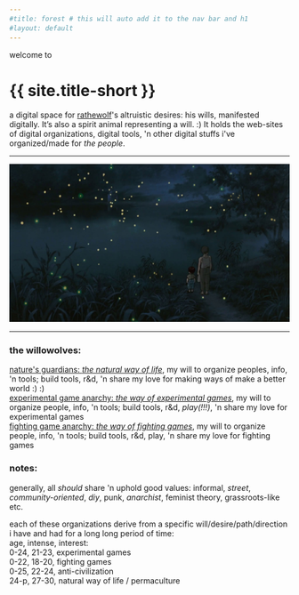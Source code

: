 ```yaml
---
#title: forest # this will auto add it to the nav bar and h1
#layout: default
---
```

welcome to
# {{ site.title-short }}
  
a digital space for [rathewolf](https://rathewolf.com)'s altruistic desires: his wills, manifested digitally. It’s also a spirit animal representing a will. :) It holds the web-sites of digital organizations, digital tools, 'n other digital stuffs i've organized/made for *the people*.

---

![](assets/images/graveyard-of-fireflies.jpg?raw=true) 

---
  
  
### the willowolves:
[nature's guardians: *the natural way of life*](https://natural.willowolf.com/), my will to organize peoples, info, 'n tools;  build tools, r&d, 'n share my love for making ways of make a better world :) :)  
[experimental game anarchy: *the way of experimental games*](https://experimental.willowolf.com), my will to organize people, info, 'n tools; build tools, r&d, *play(!!!)*, 'n share my love for experimental games  
[fighting game anarchy: *the way of fighting games*](https://fighting.willowolf.com), my will to organize people, info, 'n tools;  build tools, r&d, play, 'n share my love for fighting games


### notes:
generally, all *should* share 'n uphold good values: informal, *street*, *community-oriented*, *diy*, punk, *anarchist*, feminist theory, grassroots-like etc.

each of these organizations derive from a specific will/desire/path/direction i have and had for a long long period of time:  
age, intense, interest:  
0-24, 21-23, experimental games  
0-22, 18-20, fighting games  
0-25, 22-24, anti-civilization  
24-p, 27-30, natural way of life / permaculture

